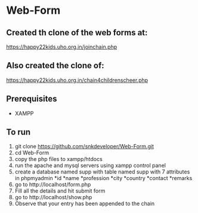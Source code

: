 # Web-Form

## Created th clone of the web forms at:
https://happy22kids.uho.org.in/joinchain.php
## Also created the clone of:
https://happy22kids.uho.org.in/chain4childrenscheer.php

## Prerequisites
* XAMPP

## To run 
1. git clone https://github.com/snkdeveloper/Web-Form.git
2. cd Web-Form
3. copy the php files to xampp/htdocs
4. run the apache and mysql servers using xampp control panel
5. create a database named supp with table named supp with 7 attributes in phpmyadmin
   *id
   *name
   *profession
   *city
   *country
   *contact
   *remarks
6. go to http://localhost/form.php
7. Fill all the details and hit submit form
8. go to http://localhost/show.php
9. Observe that your entry has been appended to the chain 
    




